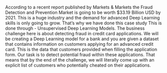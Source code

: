 According to a recent report published by Markets & Markets the Fraud Detection and Prevention Market is going to be worth $33.19 Billion USD by 2021. This is a huge industry and the demand for advanced Deep Learning skills is only going to grow. That’s why we have done this case study This is done through - Unsupervised Deep Learning Models. The business challenge here is about detecting fraud in credit card applications. We will be creating a Deep Learning model for a bank and you are given a dataset that contains information on customers applying for an advanced credit card. This is the data that customers provided when filling the application form. Our task is to detect potential fraud within these applications. That means that by the end of the challenge, we will literally come up with an explicit list of customers who potentially cheated on their applications.
